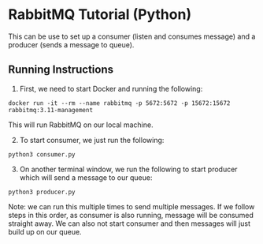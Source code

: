 RabbitMQ Tutorial (Python)
===============

This can be use to set up a consumer (listen and consumes message) and a producer (sends a message to queue). 

## Running Instructions
1. First, we need to start Docker and running the following: 

```
docker run -it --rm --name rabbitmq -p 5672:5672 -p 15672:15672 rabbitmq:3.11-management
```
This will run RabbitMQ on our local machine.

2. To start consumer, we just run the following:
```
python3 consumer.py
```

3. On another terminal window, we run the following to start producer which will send a message to our queue:
```
python3 producer.py
```
Note: we can run this multiple times to send multiple messages. If we follow steps in this order, as consumer is also running, message will be consumed straight away. 
We can also not start consumer and then messages will just build up on our queue.
